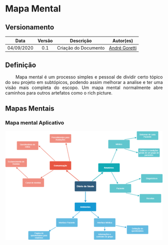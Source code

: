 # Mapa Mental
## Versionamento
| Data | Versão | Descrição | Autor(es) |
|:----:|:------:|:---------:|:---------:|
| 04/09/2020 | 0.1 | Criação do Documento | [André Goretti](https://github.com/AGoretti) |

## Definição

<p align="justify">&emsp;&emsp; Mapa mental é um processo simples e pessoal de dividir certo tópico do seu projeto em subtópicos, podendo assim melhorar a analise e ter uma visão mais completa do escopo. Um mapa mental normalmente abre caminhos para outros artefatos como o rich picture.


## Mapas Mentais
### Mapa mental Aplicativo

![mapa_mental](./img/mapa_mental.png)

